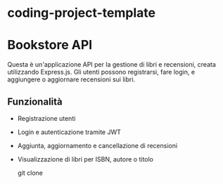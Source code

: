# coding-project-template

# Bookstore API

Questa è un'applicazione API per la gestione di libri e recensioni, creata utilizzando Express.js. Gli utenti possono registrarsi, fare login, e aggiungere o aggiornare recensioni sui libri.

## Funzionalità

- Registrazione utenti
- Login e autenticazione tramite JWT
- Aggiunta, aggiornamento e cancellazione di recensioni
- Visualizzazione di libri per ISBN, autore o titolo

   git clone

